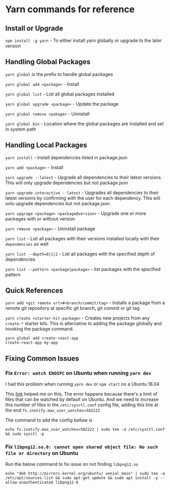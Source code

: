 # Yarn commands for reference

## Install or Upgrade
`npm install -g yarn` - To either install yarn globally or upgrade to the later version

## Handling Global Packages

`yarn global` is the prefix to handle global packages

`yarn global add <package>` - Install

`yarn global list` - List all global packages installed

`yarn global upgrade <package>` - Update the package

`yarn global remove <pakage>` - Uninstall

`yarn global bin` - Location where the global packages are installed and set in system path

## Handling Local Packages

`yarn install` - Install dependencies listed in package.json

`yarn add <package>` - Install

`yarn upgrade --latest` - Upgrade all dependencies to their latest versions. This will only upgrade dependencies but not package.json

`yarn upgrade-interactive --latest` - Upgrades all dependencies to their latest versions by confirming with the user for each dependency. This will onlu upgrade dependencies but not package.json

`yarn upgrage <package> <package@version>` - Upgrade one or more packages with or without version

`yarn remove <package>` - Uninstall package

`yarn list` - List all packages with their versions installed locally with their `dependencies` as well

`yarn list --depth=0|1|2` - List all packages with the specified depth of dependencies

`yarn list --pattern <package|package>` - list packages with the specified pattern

## Quick References

`yarn add <git remote url>#<branch/commit/tag>` - installs a package from a remote git repository at specific git branch, git commit or git tag

`yarn create <starter-kit-package>` - Creates new projects from any `create-*` starter kits. This is alternative to adding the package globally and invoking the package command.
```
yarn global add create-react-app
create-react-app my-app
```
## Fixing Common Issues

### Fix `Error: watch ENOSPC` on Ubuntu when running `yarn dev`
I had this problem when running `yarn dev` or `npm start` no a Ubuntu 18.04

This [link](https://discourse.roots.io/t/gulp-watch-error-on-ubuntu-14-04-solved/3453) helped me on this, The error happens because there's a limit of files that can be watched by default on Ubuntu. And we need to increase this number of files in the `/etc/sysctl.conf` config file, adding this line at the end `fs.inotify.max_user_watches=582222`

The command to add the config bellow is

`echo fs.inotify.max_user_watches=582222 | sudo tee -a /etc/sysctl.conf && sudo sysctl -p`

### Fix `libpng12.so.0: cannot open shared object file: No such file or directory` on Ubuntu
Run the below command to fix issue on not finding `libpng12.so`
```
echo "deb http://mirrors.kernel.org/ubuntu/ xenial main" | sudo tee -a /etc/apt/sources.list && sudo apt-get update && sudo apt install -y --allow-unauthenticated libpng12-0
```
